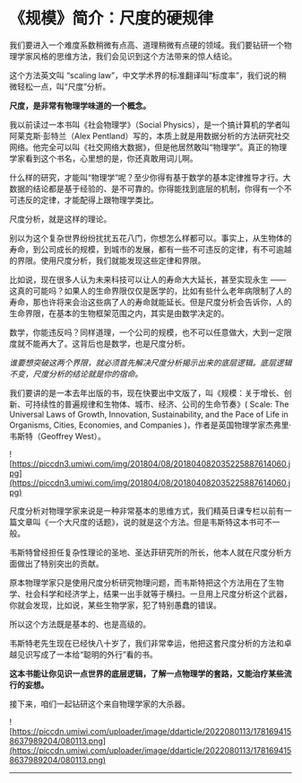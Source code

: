 # 《规模》简介：尺度的硬规律

我们要进入一个难度系数稍微有点高、道理稍微有点硬的领域。我们要钻研一个物理学家风格的思维方法，我们会见识到这个方法带来的惊人结论。

这个方法英文叫 “scaling law”，中文学术界的标准翻译叫“标度率”，我们说的稍微轻松一点，叫“尺度”分析。

 **尺度，是非常有物理学味道的一个概念。**

我以前读过一本书叫《社会物理学》（Social Physics），是一个搞计算机的学者叫阿莱克斯·彭特兰（Alex Pentland）写的，本质上就是用数据分析的方法研究社交网络。他完全可以叫《社交网络大数据》，但是他居然敢叫“物理学”。真正的物理学家看到这个书名，心里想的是，你还真敢用词儿啊。

什么样的研究，才能叫“物理学”呢？至少你得有基于数学的基本定律推导才行。大数据的结论都是基于经验的、是不可靠的。你得能找到底层的机制，你得有一个不可违反的定律，才能配得上跟物理学类比。

尺度分析，就是这样的理论。

别以为这个复杂世界纷纷扰扰五花八门，你想怎么样都可以。事实上，从生物体的寿命，到公司成长的规模，到城市的发展，都有一些不可违反的定律，有不可逾越的界限。使用尺度分析，我们就能发现这些定律和界限。

比如说，现在很多人认为未来科技可以让人的寿命大大延长，甚至实现永生 —— 这真的可能吗？如果人的生命界限仅仅是医学的，比如有些什么老年病限制了人的寿命，那也许将来会治这些病了人的寿命就能延长。但是尺度分析会告诉你，人的生命界限，在基本的生物框架范围之内，其实是由数学决定的。

数学，你能违反吗？同样道理，一个公司的规模，也不可以任意做大，大到一定限度就不能再大了。这背后也是数学，也是尺度分析。

 *谁要想突破这两个界限，就必须首先解决尺度分析揭示出来的底层逻辑。底层逻辑不变，尺度分析的结论就是你的宿命。*

我们要讲的是一本去年出版的书，现在快要出中文版了，叫《规模：关于增长、创新、可持续性的普遍规律和生物体、城市、经济、公司的生命节奏》( Scale: The Universal Laws of Growth, Innovation, Sustainability, and the Pace of Life in Organisms, Cities, Economies, and Companies )，作者是英国物理学家杰弗里·韦斯特（Geoffrey West）。

![https://piccdn3.umiwi.com/img/201804/08/201804082035225887614060.jpg](https://piccdn3.umiwi.com/img/201804/08/201804082035225887614060.jpg)

尺度分析对物理学家来说是一种非常基本的思维方式，我们精英日课专栏以前有一篇文章叫《一个大尺度的话题》，说的就是这个方法。但是韦斯特这本书可不一般。

韦斯特曾经担任复杂性理论的圣地、圣达菲研究所的所长，他本人就在尺度分析方面做出了特别突出的贡献。

原本物理学家只是使用尺度分析研究物理问题，而韦斯特把这个方法用在了生物学、社会科学和经济学上，结果一出手就等于横扫。一旦用上尺度分析这个武器，你就会发现，比如说，某些生物学家，犯了特别愚蠢的错误。

所以这个方法既是基本的、也是高级的。

韦斯特老先生现在已经快八十岁了，我们非常幸运，他把这套尺度分析的方法和卓越见识写成了一本给“聪明的外行”看的书。

 **这本书能让你见识一点世界的底层逻辑，了解一点物理学的套路，又能治疗某些流行的妄想。**

接下来，咱们一起钻研这个来自物理学家的大杀器。

![https://piccdn.umiwi.com/uploader/image/ddarticle/2022080113/1781694158637989204/080113.png](https://piccdn.umiwi.com/uploader/image/ddarticle/2022080113/1781694158637989204/080113.png)

---
